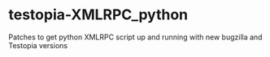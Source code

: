 testopia-XMLRPC_python
======================

Patches to get python XMLRPC script up and running with new bugzilla and Testopia versions
